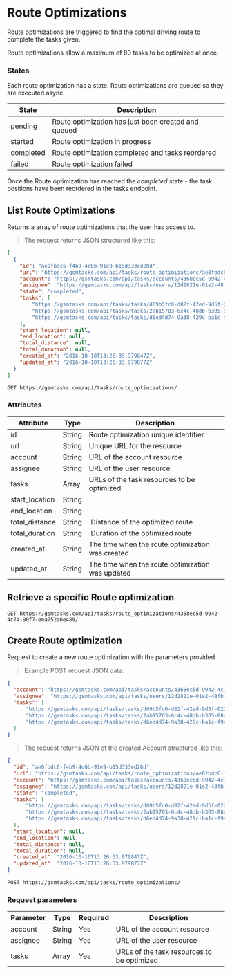 # Route Optimizations

Route optimizations are triggered to find the optimal driving route to complete the tasks given.

<aside class="notice">
Route optimizations allow a maximum of 80 tasks to be optimized at once.
</aside>

### States

Each route optimization has a state. Route optimizations are queued so they are executed async.

State       | Description
----------- | -----------
pending     | Route optimization has just been created and queued
started     | Route optimization in progress
completed   | Route optimization completed and tasks reordered
failed      | Route optimization failed

<aside class="success">
Once the Route optimization has reached the <i>completed</i> state - the task positions have been reordered in the tasks endpoint.
</aside>

## List Route Optimizations

Returns a array of route optimizations that the user has access to.

> The request returns JSON structured like this:

```json
[
  {
    "id": "ae0fbdc6-f4b9-4c0b-91e9-b15d333ed28d",
    "url": "https://gsmtasks.com/api/tasks/route_optimizations/ae0fbdc6-f4b9-4c0b-91e9-b15d333ed28d/",
    "account": "https://gsmtasks.com/api/tasks/accounts/4368ec5d-9942-4c74-90f7-eea752a6e489/",
    "assignee": "https://gsmtasks.com/api/tasks/users/12d2821e-01e2-48fb-97bc-eaebca93cbdc/",
    "state": "completed",
    "tasks": [
        "https://gsmtasks.com/api/tasks/tasks/d09b5fc0-d82f-42ed-9d5f-022d68f36df6/",
        "https://gsmtasks.com/api/tasks/tasks/2ab15703-6c4c-48db-b305-88c117b763db/",
        "https://gsmtasks.com/api/tasks/tasks/d6ed4d74-9a38-429c-ba1c-f9e073461ad7/"
    ],
    "start_location": null,
    "end_location": null,
    "total_distance": null,
    "total_duration": null,
    "created_at": "2016-10-10T13:26:33.979847Z",
    "updated_at": "2016-10-10T13:26:33.979877Z"
  }
]
```

`GET https://gsmtasks.com/api/tasks/route_optimizations/`

### Attributes

Attribute      | Type   | Description
-------------- | ------ | -----------
id             | String | Route optimization unique identifier
url            | String | Unique URL for the resource
account        | String | URL of the account resource
assignee       | String | URL of the user resource
tasks          | Array  | URLs of the task resources to be optimized
start_location | String | 
end_location   | String | 
total_distance | String | Distance of the optimized route
total_duration | String | Duration of the optimized route
created_at    | String | The time when the route optimization  was created
updated_at     | String | The time when the route optimization was updated

## Retrieve a specific Route optimization

`GET https://gsmtasks.com/api/tasks/route_optimizations/4368ec5d-9942-4c74-90f7-eea752a6e489/`

## Create Route optimization

Request to create a new route optimization with the parameters provided

> Example POST request JSON data:

```json
{
  "account": "https://gsmtasks.com/api/tasks/accounts/4368ec5d-9942-4c74-90f7-eea752a6e489/",
  "assignee": "https://gsmtasks.com/api/tasks/users/12d2821e-01e2-48fb-97bc-eaebca93cbdc/",
  "tasks": [
      "https://gsmtasks.com/api/tasks/tasks/d09b5fc0-d82f-42ed-9d5f-022d68f36df6/",
      "https://gsmtasks.com/api/tasks/tasks/2ab15703-6c4c-48db-b305-88c117b763db/",
      "https://gsmtasks.com/api/tasks/tasks/d6ed4d74-9a38-429c-ba1c-f9e073461ad7/"
  ]
}
```

> The request returns JSON of the created Account structured like this:

```json
{
  "id": "ae0fbdc6-f4b9-4c0b-91e9-b15d333ed28d",
  "url": "https://gsmtasks.com/api/tasks/route_optimizations/ae0fbdc6-f4b9-4c0b-91e9-b15d333ed28d/",
  "account": "https://gsmtasks.com/api/tasks/accounts/4368ec5d-9942-4c74-90f7-eea752a6e489/",
  "assignee": "https://gsmtasks.com/api/tasks/users/12d2821e-01e2-48fb-97bc-eaebca93cbdc/",
  "state": "completed",
  "tasks": [
      "https://gsmtasks.com/api/tasks/tasks/d09b5fc0-d82f-42ed-9d5f-022d68f36df6/",
      "https://gsmtasks.com/api/tasks/tasks/2ab15703-6c4c-48db-b305-88c117b763db/",
      "https://gsmtasks.com/api/tasks/tasks/d6ed4d74-9a38-429c-ba1c-f9e073461ad7/"
  ],
  "start_location": null,
  "end_location": null,
  "total_distance": null,
  "total_duration": null,
  "created_at": "2016-10-10T13:26:33.979847Z",
  "updated_at": "2016-10-10T13:26:33.979877Z"
}
```

`POST https://gsmtasks.com/api/tasks/route_optimizations/`

### Request parameters

Parameter     | Type   | Required | Description
------------  | ------ | -------  | -----------
account       | String | Yes      | URL of the account resource
assignee      | String | Yes      | URL of the user resource
tasks         | Array  | Yes      | URLs of the task resources to be optimized
